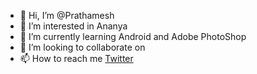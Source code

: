 - 👋 Hi, I’m @Prathamesh
- 👀 I’m interested in Ananya
- 🌱 I’m currently learning Android and Adobe PhotoShop
- 💞️ I’m looking to collaborate on 
- 📫 How to reach me [Twitter](https://twitter.com/_Prathameshw_10)

<!---
Prathamesh1910/Prathamesh1910 is a ✨ special ✨ repository because its `README.md` (this file) appears on your GitHub profile.
You can click the Preview link to take a look at your changes.
--->
